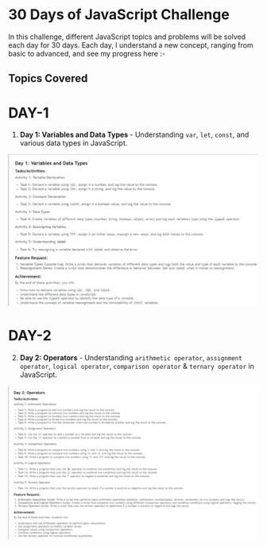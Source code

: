 # 30 Days of JavaScript Challenge

In this challenge, different JavaScript topics and problems will be solved each day for 30 days. Each day, I understand a new concept, ranging from basic to advanced, and see my progress here :-

## Topics Covered

# DAY-1

1. **Day 1: Variables and Data Types** - Understanding `var`, `let`, `const`, and various data types in JavaScript.

![Logo](./assets/day1.png)

# DAY-2

2. **Day 2: Operators** - Understanding `arithmetic operator`, `assignment operator`, `logical operator`, `comparison operator` & `ternary operator` in JavaScript.

![Logo](./assets/day2.png)
